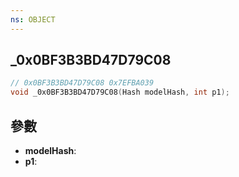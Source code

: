 ```yaml
---
ns: OBJECT
---
```

## _0x0BF3B3BD47D79C08

```c
// 0x0BF3B3BD47D79C08 0x7EFBA039
void _0x0BF3B3BD47D79C08(Hash modelHash, int p1);
```


## 參數
* **modelHash**: 
* **p1**: 

